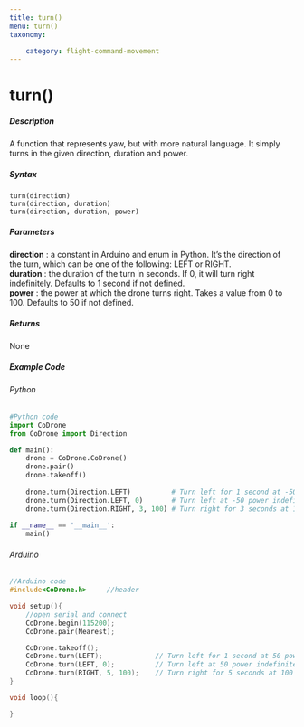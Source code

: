 ```yaml
---
title: turn()
menu: turn()
taxonomy:

	category: flight-command-movement
---
```


# turn()

##### Description

A function that represents yaw, but with more natural language. It simply turns in the given direction, duration and power.

##### Syntax
```turn(direction)```<br />
```turn(direction, duration)```<br />
```turn(direction, duration, power)```

##### Parameters

**direction**	: a constant in Arduino and enum in Python. It’s the direction of the turn, which can be one of the following: LEFT or RIGHT.<br />
**duration**	: the duration of the turn in seconds. If 0, it will turn right indefinitely. Defaults to 1 second if not defined.<br />
**power**		: the power at which the drone turns right. Takes a value from 0 to 100. Defaults to 50 if not defined.

##### Returns

None

##### Example Code
###### Python
```python
#Python code
import CoDrone
from CoDrone import Direction

def main():
	drone = CoDrone.CoDrone()
	drone.pair()
	drone.takeoff()
	
	drone.turn(Direction.LEFT)  		# Turn left for 1 second at -50 power
	drone.turn(Direction.LEFT, 0)  		# Turn left at -50 power indefinitely
	drone.turn(Direction.RIGHT, 3, 100) # Turn right for 3 seconds at 100 power
	
if __name__ == '__main__':
	main()


```
###### Arduino
```c
//Arduino code
#include<CoDrone.h>		//header

void setup(){
	//open serial and connect
	CoDrone.begin(115200);
	CoDrone.pair(Nearest);

	CoDrone.takeoff();
	CoDrone.turn(LEFT);  			// Turn left for 1 second at 50 power
	CoDrone.turn(LEFT, 0);			// Turn left at 50 power indefinitely
	CoDrone.turn(RIGHT, 5, 100); 	// Turn right for 5 seconds at 100 power	
}

void loop(){

}
```
